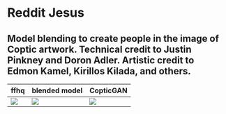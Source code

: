 # Reddit Jesus
## Model blending to create people in the image of Coptic artwork. Technical credit to Justin Pinkney and Doron Adler. Artistic credit to Edmon Kamel, Kirillos Kilada, and others.
| ffhq | blended model | CopticGAN |
| -------------------- | -------------------------- | ---------------- |
| ![]('/blob/main/neckbeard.png') | ![]('neckbeard%20jesus.png') | ![]('/main/jesus.png') |
